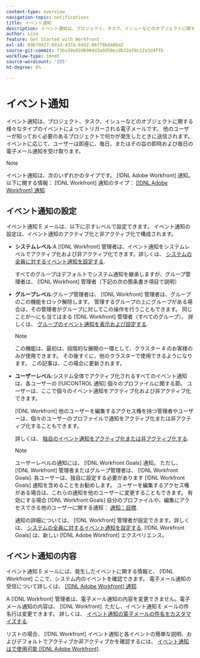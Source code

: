 ```yaml
---
content-type: overview
navigation-topic: notifications
title: イベント通知
description: イベント通知は、プロジェクト、タスク、イシューなどのオブジェクトに関する様々なタイプのイベントによってトリガーされる電子メールです。 他のユーザーが知っておく必要のあるプロジェクトで何かが発生したときに送信されます。 イベントに応じて、ユーザーは即座に、毎日、またはその旨の即時および毎日の電子メール通知を受け取ります。
author: Lisa
feature: Get Started with Workfront
exl-id: 09b70427-691d-437a-b9d2-86f78bd4d6a2
source-git-commit: f3ba39e02d690dd3a0d50ecdb22af0c12a3d4ffb
workflow-type: tm+mt
source-wordcount: '555'
ht-degree: 0%

---
```


# イベント通知

イベント通知は、プロジェクト、タスク、イシューなどのオブジェクトに関する様々なタイプのイベントによってトリガーされる電子メールです。 他のユーザーが知っておく必要のあるプロジェクトで何かが発生したときに送信されます。 イベントに応じて、ユーザーは即座に、毎日、またはその旨の即時および毎日の電子メール通知を受け取ります。

>[!NOTE]
>
>イベント通知は、次のいずれかのタイプです。 [!DNL Adobe Workfront] 通知。 以下に関する情報： [!DNL Workfront] 通知のタイプ： [[!DNL Adobe Workfront] 通知](../../workfront-basics/using-notifications/wf-notifications.md).

## イベント通知の設定

イベント通知 E メールは、以下に示すレベルで設定できます。 イベント通知の設定は、イベント通知のアクティブ化と非アクティブ化で構成されます。

* **システムレベル**:A [!DNL Workfront] 管理者は、イベント通知をシステムレベルでアクティブ化および非アクティブ化できます。詳しくは、 [システムの全員に対するイベント通知を設定する](../../administration-and-setup/manage-workfront/emails/configure-event-notifications-for-everyone-in-the-system.md).

   すべてのグループはデフォルトでシステム通知を継承しますが、グループ管理者は、 [!DNL Workfront] 管理者（下記の次の箇条書き項目で説明）

* **グループレベル**:グループ管理者は、 [!DNL Workfront] 管理者は、グループのこの機能をロック解除します。 管理するグループの上にグループがある場合は、その管理者がグループに対してこの操作を行うこともできます。 同じことが～にも当てはまる [!DNL Workfront] 管理者（すべてのグループ）。 詳しくは、 [グループのイベント通知を表示および設定する](../../administration-and-setup/manage-groups/create-and-manage-groups/view-and-configure-event-notifications-group.md).

   >[!NOTE]
   >
   >この機能は、最初は、段階的な展開の一環として、クラスター 4 のお客様のみが使用できます。 その後すぐに、他のクラスターで使用できるようになります。 この記事は、この場合に更新されます。

* **ユーザーレベル**:システム全体でアクティブ化されるすべてのイベント通知は、各ユーザーの [!UICONTROL 通知] 個々のプロファイルに関する節。 ユーザーは、ここで個々のイベント通知をアクティブ化および非アクティブ化できます。

   [!DNL Workfront] 他のユーザーを編集するアクセス権を持つ管理者やユーザーは、個々のユーザーのプロファイルで通知をアクティブ化または非アクティブ化することもできます。

   詳しくは、 [独自のイベント通知をアクティブ化または非アクティブ化する](../../workfront-basics/using-notifications/activate-or-deactivate-your-own-event-notifications.md).

   >[!NOTE]
   >
   >ユーザーレベルの通知には、 [!DNL Workfront Goals] 通知。 ただし、 [!DNL Workfront] 管理者またはグループ管理者は、 [!DNL Workfront Goals]. 各ユーザーは、独自に設定する必要があります [!DNL Workfront Goals] 通知を含めることをお勧めします。 ユーザーを編集するアクセス権がある場合は、これらの通知を他のユーザーに変更することもできます。 有効にする場合 [!DNL Workfront Goals] 自分のプロファイルや、編集にアクセスできる他のユーザーに関する通知： [通知：目標](../../workfront-basics/using-notifications/notifications-goals.md).

   通知の詳細については、 [!DNL Workfront] 管理者が設定できます。詳しくは、 [システムの全員に対するイベント通知を設定する](../../administration-and-setup/manage-workfront/emails/configure-event-notifications-for-everyone-in-the-system.md). [!DNL Workfront Goals] は、新しい [!DNL Adobe Workfront] エクスペリエンス。

## イベント通知の内容

イベント通知 E メールには、発生したイベントに関する情報と、 [!DNL Workfront] ここで、システム内のイベントを確認できます。 電子メール通知の受信について詳しくは、 [[!DNL Adobe Workfront] 通知](../../workfront-basics/using-notifications/wf-notifications.md).

A [!DNL Workfront] 管理者は、電子メール通知の内容を変更できません。電子メール通知の内容は、 [!DNL Workfront]. ただし、イベント通知 E メールの件名行は変更できます。 詳しくは、 [イベント通知の電子メールの件名をカスタマイズする](../../administration-and-setup/manage-workfront/emails/custom-email-subjects-event-notification.md).

リストの場合、 [!DNL Workfront] イベント通知と各イベントの簡単な説明、およびデフォルトでアクティブか非アクティブかを確認するには、 [イベント通知はで使用可能 [!DNL Adobe Workfront]](../../administration-and-setup/manage-workfront/emails/event-notifications-available-in-wf.md).
